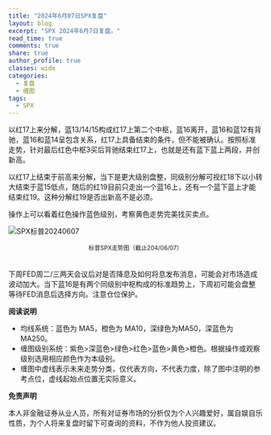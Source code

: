 ```yaml
---
title: "2024年6月07日SPX复盘"
layout: blog
excerpt: "SPX 2024年6月7日复盘。"
read_time: true
comments: true
share: true
author_profile: true
classes: wide
categories:
  - 复盘
  - 缠图
tags:
  - SPX
---
```


以红17上来分解，蓝13/14/15构成红17上第二个中枢，蓝16离开，蓝16和蓝12有背驰，蓝16和蓝14呈包含关系，红17上具备结束的条件，但不能被确认。按照标准走势，针对最后红色中枢3买后背驰结束红17上，也就是还有蓝下蓝上两段，并创新高。

以红17上结束于前高来分解，当下是更大级别盘整，同级别分解可视红18下以小转大结束于蓝15低点，随后的红19目前只走出一个蓝16上，还有一个蓝下蓝上才能结束红19。这种分解红19是否出新高不是必须。

操作上可以看着红色操作蓝色级别，考察黄色走势完美找买卖点。

![SPX标普20240607](https://file.olim.in/img/2024/2024-06-07-SPX.png)
<small><center>标普SPX走势图（截止204/06/07）</center></small>　

下周FED周二/三两天会议后对是否降息及如何将息发布消息，可能会对市场造成波动加大。当下蓝16是有两个同级别中枢构成的标准趋势上，下周初可能会盘整等待FED消息后选择方向。注意仓位保护。


**阅读说明**

* 均线系统：蓝色为 MA5，橙色为 MA10，深绿色为MA50，深蓝色为MA250。
* 缠图级别系统：紫色>深蓝色>绿色>红色>蓝色>黄色>橙色。根据操作或观察级别选用相应颜色作为本级别。
* 缠图中虚线表示未来走势分类，仅代表方向，不代表力度，除了图中注明的参考点位，虚线起始点位置无实际意义。

**免责声明** 

本人非金融证券从业人员，所有对证券市场的分析仅为个人兴趣爱好，属自娱自乐性质，为个人将来复盘时留下可查询的资料，不作为他人投资建议。

